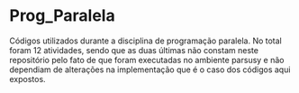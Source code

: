 # Prog_Paralela
Códigos utilizados durante a disciplina de programação paralela.
No total foram 12 atividades, sendo que as duas últimas não constam neste repositório
pelo fato de que foram executadas no ambiente parsusy e não dependiam de alterações na implementação
que é o caso dos códigos aqui expostos.
